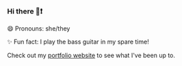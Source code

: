 ### Hi there 👋❗

😄 Pronouns: she/they

✨ Fun fact: I play the bass guitar in my spare time!

Check out my [portfolio website](https://clairedurant.dev) to see what I've been up to.
